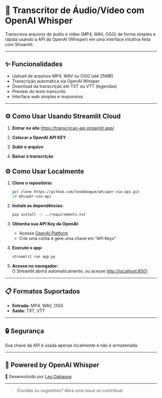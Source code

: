 # 🎥 Transcritor de Áudio/Vídeo com OpenAI Whisper

Transcreva arquivos de áudio e vídeo (MP4, WAV, OGG) de forma simples e rápida usando a API da OpenAI (Whisper) em uma interface intuitiva feita com Streamlit.

---

## ✨ Funcionalidades

- Upload de arquivos MP4, WAV ou OGG (até 25MB)
- Transcrição automática via OpenAI Whisper
- Download da transcrição em TXT ou VTT (legendas)
- Preview do texto transcrito
- Interface web simples e responsiva

---
## ⚙️ Como Usar Usando Streamlit Cloud
1. **Entrar no site**
https://transcricao-api.streamlit.app/

2. **Colocar a OpenAI API KEY**

3. **Subir o arquivo**

4. **Baixar a transcrição**

## ⚙️ Como Usar Localmente

1. **Clone o repositório:**
   ```bash
   git clone https://github.com/leodabague/whisper-via-api.git
   cd whisper-via-api
   ```

2. **Instale as dependências:**
   ```bash
   pip install -r ../requirements.txt
   ```

3. **Obtenha sua API Key da OpenAI:**
   - Acesse [OpenAI Platform](https://platform.openai.com/)
   - Crie uma conta e gere uma chave em "API Keys"

4. **Execute o app:**
   ```bash
   streamlit run app.py
   ```

5. **Acesse no navegador:**  
   O Streamlit abrirá automaticamente, ou acesse [http://localhost:8501](http://localhost:8501)

---

## 📋 Formatos Suportados

- **Entrada:** MP4, WAV, OGG
- **Saída:** TXT, VTT

---

## 🔒 Segurança

Sua chave da API é usada apenas localmente e não é armazenada.

---

## 🤖 Powered by OpenAI Whisper  
📝 Desenvolvido por [Leo Dabague](https://github.com/leodabague)

---

> Dúvidas ou sugestões? Abra uma issue ou contribua!
